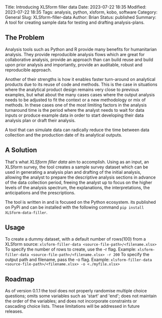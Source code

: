 Title: Introducing XLSform filler data
Date: 2023-07-22 18:35
Modified: 2023-07-22 18:35
Tags: analysis, python, xlsform, kobo, software
Category: General
Slug: XLSform-filler-data
Author: Brian
Status: published
Summary: A tool for creating sample data for testing and drafting analysis-plans. 

## The Problem

Analysis tools such as Python and R provide many benefits for humanitarian analysis. They provide reproducible analysis flows which are great for collaborative analysis, provide an approach than can build reuse and build upon prior analysis and importantly, provide an auditable, robust and reproducible approach. 

Another of their strengths is how it enables faster turn-around on analytical products due to its reuse of code and methods. This is the case in situations where the analytical product design remains very close to previous examples, but what about the many cases cases where the output analysis needs to be adjusted to fit the context or a new methodology or mix of methods. In these cases one of the most limiting factors in the analysis turnaround time is the period where the analyst needs to wait for data inputs or produce example data in order to start developing their data analysis plan or draft their analysis. 

A tool that can simulate data can radically reduce the time between data collection and the production date of its analytical outputs. 

## A Solution

That's what *XLSform filler data* aim to accomplish. Using as an input, an XLSform survey, the tool creates a sample survey dataset which can be used in generating a analysis plan and drafting of the initial analysis, allowing the analyst to prepare the descriptive analysis sections in advance of the data collection period, freeing the analyst up to focus on the higher levels of the analysis spectrum, the explanations, the interpretations, the anticipations and the prescriptions. 

The tool is written in and is focused on the Python ecosystem. its published on PyPi and can be installed with the following command ```pip install XLSform-data-filler```.

## Usage
To create a dummy dataset, with a default number of rows(100) from a XLSform source: ```xlsform-filler-data <source-file-path>/<filename.xlsx>```
To specify the number of rows to create, use the -r flag. Example: ```xlsform-filler-data <source-file-path>/<filename.xlsx> -r 200```
To specify the output path and filename, pass the -o flag. Example: ```xlsform-filler-data <source-file-path>/<filename.xlsx> -o <./myfile.xlsx>```

## Roadmap
As of version 0.1.1 the tool does not properly randomise multiple choice questions; omits some variables such as 'start' and 'end'; does not maintain the order of the variables; and does not incorporate constraints or cascading choice lists. These limitations will be addressed in future releases.



